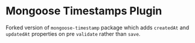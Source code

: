 Mongoose Timestamps Plugin
==========================

Forked version of `mongoose-timestamp` package which adds `createdAt` and `updatedAt` properties on pre `validate` rather than `save`.